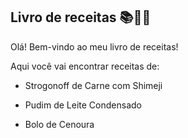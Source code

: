 ## Livro de receitas :books::woman_cook:

Olá! Bem-vindo ao meu livro de receitas!

Aqui você vai encontrar receitas de:

- Strogonoff de Carne com Shimeji

- Pudim de Leite Condensado

- Bolo de Cenoura

  

